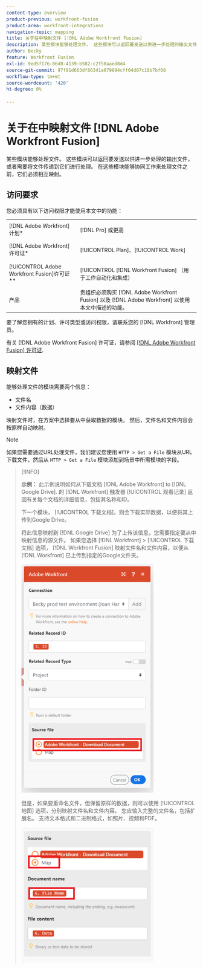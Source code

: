 ```yaml
---
content-type: overview
product-previous: workfront-fusion
product-area: workfront-integrations
navigation-topic: mapping
title: 关于在中映射文件 [!DNL Adobe Workfront Fusion]
description: 某些模块能够处理文件。 这些模块可以返回要发送以供进一步处理的输出文件，或者需要将文件传递到它们进行处理。 在这些模块能够协同工作来处理文件之前，它们必须相互映射。
author: Becky
feature: Workfront Fusion
exl-id: 9ed5f176-86d8-4139-b582-c2f58aaed8d4
source-git-commit: 97f91d663df86341a079894cff04d07c18b7bf08
workflow-type: tm+mt
source-wordcount: '420'
ht-degree: 0%

---
```


# 关于在中映射文件 [!DNL Adobe Workfront Fusion]

某些模块能够处理文件。 这些模块可以返回要发送以供进一步处理的输出文件，或者需要将文件传递到它们进行处理。 在这些模块能够协同工作来处理文件之前，它们必须相互映射。

## 访问要求

您必须具有以下访问权限才能使用本文中的功能：

<table style="table-layout:auto">
 <col> 
 <col> 
 <tbody> 
  <tr> 
    <td role="rowheader">[!DNL Adobe Workfront] 计划*</td> 
   <td> <p>[!DNL Pro] 或更高</p> </td> 
  </tr> 
  <tr data-mc-conditions=""> 
   <td role="rowheader">[!DNL Adobe Workfront] 许可证*</td> 
   <td> <p>[!UICONTROL Plan]、[!UICONTROL Work]</p> </td> 
  </tr> 
  <tr> 
   <td role="rowheader">[!UICONTROL Adobe Workfront Fusion]许可证**</td> 
   <td> <p>[!UICONTROL [!DNL Workfront Fusion] （用于工作自动化和集成） </p>  </td> 
  </tr> 
  <tr> 
   <td role="rowheader">产品</td> 
   <td>贵组织必须购买 [!DNL Adobe Workfront Fusion] 以及 [!DNL Adobe Workfront] 以使用本文中描述的功能。</td> 
  </tr>  </tbody> 
</table>

要了解您拥有的计划、许可类型或访问权限，请联系您的 [!DNL Workfront] 管理员。

有关 [!DNL Adobe Workfront Fusion] 许可证，请参阅 [[!DNL Adobe Workfront Fusion] 许可证](../../workfront-fusion/get-started/license-automation-vs-integration.md).

## 映射文件

能够处理文件的模块需要两个信息：

* 文件名
* 文件内容（数据）

映射文件时，在方案中选择要从中获取数据的模块。 然后，文件名和文件内容会按原样自动映射。

>[!NOTE]
>
>如果您需要通过URL处理文件，我们建议您使用 `HTTP > Get a File` 模块从URL下载文件，然后从 `HTTP > Get a File` 模块添加到场景中所需模块的字段。

>[!INFO]
>
>**示例：** 此示例说明如何从下载文档 [!DNL Adobe Workfront] to [!DNL Google Drive]. 的 [!DNL Workfront] 触发器 [!UICONTROL 观看记录] 返回有关每个文档的详细信息，包括其名称和ID。
>
>下一个模块， [!UICONTROL 下载文档]，则会下载实际数据，以便将其上传到Google Drive。
>
>将此信息映射到 [!DNL Google Drive] 为了上传该信息，您需要指定要从中映射信息的源文件。 如果您选择 [!DNL Workfront] > [!UICONTROL 下载文档] 选项， [!DNL Workfront Fusion] 映射文件名和文件内容，以便从 [!DNL Workfront] 已上传到指定的Google文件夹。
>
>![](assets/wf-download-document-350x605.png)
>
>但是，如果要重命名文件，但保留原样的数据，则可以使用 [!UICONTROL 地图] 选项，分别映射文件名和文件内容。 您应输入完整的文件名，包括扩展名。 支持文本格式和二进制格式，如照片、视频和PDF。
>
>![](assets/use-the-map-option-350x358.png)
